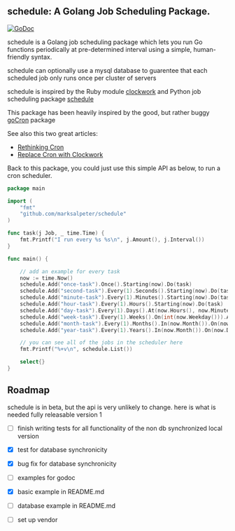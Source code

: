 ## schedule: A Golang Job Scheduling Package.
[![GoDoc](https://godoc.org/github.com/golang/gddo?status.svg)](http://godoc.org/github.com/marksalpeter/schedule)

schedule is a Golang job scheduling package which lets you run Go functions periodically at pre-determined interval using a simple, human-friendly syntax.

schedule can optionally use a mysql database to guarentee that each scheduled job only runs once per cluster of servers

schedule is inspired by the Ruby module [clockwork](<https://github.com/tomykaira/clockwork>) and Python job scheduling package [schedule](<https://github.com/dbader/schedule>)

This package has been heavily inspired by the good, but rather buggy [goCron](https://github.com/jasonlvhit/gocron) package

See also this two great articles:
* [Rethinking Cron](http://adam.herokuapp.com/past/2010/4/13/rethinking_cron/)
* [Replace Cron with Clockwork](http://adam.herokuapp.com/past/2010/6/30/replace_cron_with_clockwork/)

Back to this package, you could just use this simple API as below, to run a cron scheduler.

``` go
package main

import (
	"fmt"
	"github.com/marksalpeter/schedule"
)

func task(j Job, _ time.Time) {
	fmt.Printf("I run every %s %s\n", j.Amount(), j.Interval())
}

func main() {

	// add an example for every task
	now := time.Now()
	schedule.Add("once-task").Once().Starting(now).Do(task)
	schedule.Add("second-task").Every(1).Seconds().Starting(now).Do(task)
	schedule.Add("minute-task").Every(1).Minutes().Starting(now).Do(task)
	schedule.Add("hour-task").Every(1).Hours().Starting(now).Do(task)
	schedule.Add("day-task").Every(1).Days().At(now.Hours(), now.Minutes(), now.Seconds()).Starting(now).Do(task)
	schedule.Add("week-task").Every(1).Weeks().On(int(now.Weekday())).At(now.Hours(), now.Minutes(), now.Seconds()).Starting(now).Do(task)
	schedule.Add("month-task").Every(1).Months().In(now.Month()).On(now.Day()).At(now.Hours(), now.Minutes(), now.Seconds()).Starting(now).Do(task)
	schedule.Add("year-task").Every(1).Years().In(now.Month()).On(now.Day()).At(now.Hours(), now.Minutes(), now.Seconds()).Starting(now).Do(task)

	// you can see all of the jobs in the scheduler here
	fmt.Printf("%+v\n", schedule.List())

	select{}
}
```

## Roadmap

schedule is in beta, but the api is very unlikely to change. here is what is needed fully releasable version 1

- [ ] finish writing tests for all functionality of the non db synchronized local version
- [x] test for database synchronicity
- [x] bug fix for database synchronicity
- [ ] examples for godoc
- [x] basic example in README.md
- [ ] database example in README.md
- [ ] set up vendor


